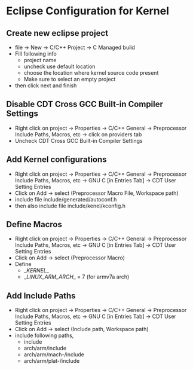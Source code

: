 # Eclipse Configuration for Kernel
## Create new eclipse project
- file -> New -> C/C++ Project -> C Managed build
- Fill following info
    - project name
    - uncheck use default location
    - choose the location where kernel source code present
    - Make sure to select an empty project
- then click next and finish

## Disable CDT Cross GCC Built-in Compiler Settings
- Right click on project -> Properties -> C/C++ General -> Preprocessor Include Paths, Macros, etc -> click on providers tab
- Uncheck CDT Cross GCC Built-in Compiler Settings

## Add Kernel configurations
- Right click on project -> Properties -> C/C++ General -> Preprocessor Include Paths, Macros, etc -> GNU C [in Entries Tab] -> CDT User Setting Entries
- Click on Add -> select (Preprocessor Macro File, Workspace path)
- include file include/generated/autoconf.h
- then also include file include/kenel/kconfig.h

## Define Macros
- Right click on project -> Properties -> C/C++ General -> Preprocessor Include Paths, Macros, etc -> GNU C [in Entries Tab] -> CDT User Setting Entries
- Click on Add -> select (Preprocessor Macro)
- Define
    - \__KERNEL__
    - \__LINUX_ARM_ARCH__ = 7 (for armv7a arch)

## Add Include Paths
- Right click on project -> Properties -> C/C++ General -> Preprocessor Include Paths, Macros, etc -> GNU C [in Entries Tab] -> CDT User Setting Entries
- Click on Add -> select (Include path, Workspace path)
- include following paths,
    - include
    - arch/arm/include
    - arch/arm/mach-<MACH>/include
    - arch/arm/plat-<MACH>/include
